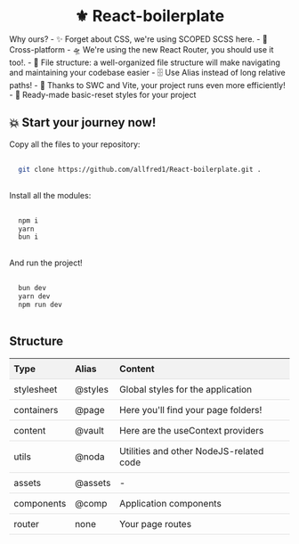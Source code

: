 
<div align="center">
  <h1>⚜️ React-boilerplate</h1>
</div>
Why ours?
 - ✨ Forget about CSS, we're using SCOPED SCSS here.
 - 📃 Cross-platform
 - 🛸 We're using the new React Router, you should use it too!.
 - 📂 File structure: a well-organized file structure will make navigating and maintaining your codebase easier
 - 🗄️ Use Alias instead of long relative paths!
 - 🚀 Thanks to SWC and Vite, your project runs even more efficiently!
 - 📖 Ready-made basic-reset styles for your project

## 💥 Start your journey now!

Copy all the files to your repository:

```bash
git clone https://github.com/allfred1/React-boilerplate.git .
```

Install all the modules:

```bash
npm i
yarn
bun i
```

And run the project!

```bash
bun dev
yarn dev
npm run dev
```

## Structure

| Type | Alias | Content |
|------|-------|---------|
| stylesheet | @styles | Global styles for the application |
| containers | @page | Here you'll find your page folders! |
| content | @vault | Here are the useContext providers |
| utils | @noda | Utilities and other NodeJS-related code |
| assets | @assets | - |
| components | @comp | Application components |
| router | none | Your page routes |

<style>
  h1, h3 {
    text-align: center;
    margin-top: 2rem;
    margin-bottom: 1rem;
  }
  table {
    width: 100%;
    border-collapse: collapse;
    margin-top: 1rem;
  }
  th, td {
    padding: 0.5rem;
    text-align: left;
    border-bottom: 1px solid #ddd;
  }
  th {
    background-color: #f2f2f2;
  }
  pre {
    background-color: #f2f2f2;
    padding: 1rem;
    border-radius: 5px;
    overflow-x: auto;
  }
</style>
